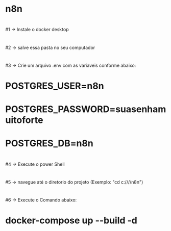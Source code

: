 # n8n
#
#1 -> Instale o docker desktop
#
#2 -> salve essa pasta no seu computador
#
#3 -> Crie um arquivo .env com as variaveis conforme abaixo:
#    POSTGRES_USER=n8n
#    POSTGRES_PASSWORD=suasenhamuitoforte
#    POSTGRES_DB=n8n
#
#4 -> Execute o power Shell
#
#5 -> navegue até o diretorio do projeto (Exemplo: "cd c:/<diretorio>/<do>/<projeto>/n8n")
#
#6 -> Execute o Comando abaixo:
#    docker-compose up --build -d
